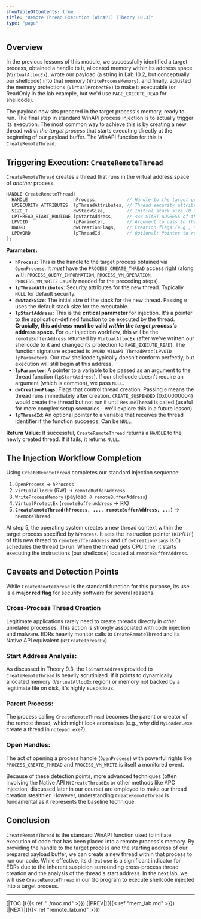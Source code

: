 ```yaml
---
showTableOfContents: true
title: "Remote Thread Execution (WinAPI) (Theory 10.3)"
type: "page"
---
```

## Overview

In the previous lessons of this module, we successfully identified a target process, obtained a handle to it, allocated memory within its address space (`VirtualAllocEx`), wrote our payload (a string in Lab 10.2, but conceptually our shellcode) into that memory (`WriteProcessMemory`), and finally, adjusted the memory protections (`VirtualProtectEx`) to make it executable (or ReadOnly in the lab example, but we'd use `PAGE_EXECUTE_READ` for shellcode).

The payload now sits prepared in the target process's memory, ready to run. The final step in standard WinAPI process injection is to actually trigger its execution. The most common way to achieve this is by creating a new thread *within the target process* that starts executing directly at the beginning of our payload buffer. The WinAPI function for this is `CreateRemoteThread`.

## Triggering Execution: `CreateRemoteThread`

`CreateRemoteThread` creates a thread that runs in the virtual address space of *another* process.

```c++
HANDLE CreateRemoteThread(
  HANDLE                 hProcess,           // Handle to the target process
  LPSECURITY_ATTRIBUTES  lpThreadAttributes, // Thread security attributes (usually NULL)
  SIZE_T                 dwStackSize,        // Initial stack size (0 for default)
  LPTHREAD_START_ROUTINE lpStartAddress,     // <<< START ADDRESS of the thread function
  LPVOID                 lpParameter,        // Argument to pass to the thread function
  DWORD                  dwCreationFlags,    // Creation flags (e.g., 0 to run immediately)
  LPDWORD                lpThreadId          // Optional: Pointer to receive thread ID
);
````

**Parameters:**

- **`hProcess`**: This is the handle to the target process obtained via `OpenProcess`. It _must_ have the `PROCESS_CREATE_THREAD` access right (along with `PROCESS_QUERY_INFORMATION`, `PROCESS_VM_OPERATION`, `PROCESS_VM_WRITE` usually needed for the preceding steps).
- **`lpThreadAttributes`**: Security attributes for the new thread. Typically `NULL` for default security.
- **`dwStackSize`**: The initial size of the stack for the new thread. Passing `0` uses the default stack size for the executable.
- **`lpStartAddress`**: This is the **critical parameter** for injection. It's a pointer to the application-defined function to be executed by the thread. **Crucially, this address must be valid _within the target process's_ address space.** For our injection workflow, this will be the `remoteBufferAddress` returned by `VirtualAllocEx` (after we've written our shellcode to it and changed its protection to `PAGE_EXECUTE_READ`). The function signature expected is `DWORD WINAPI ThreadProc(LPVOID lpParameter)`. Our raw shellcode typically doesn't conform perfectly, but execution will still begin at this address.
- **`lpParameter`**: A pointer to a variable to be passed as an argument to the thread function (`lpStartAddress`). If our shellcode doesn't require an argument (which is common), we pass `NULL`.
- **`dwCreationFlags`**: Flags that control thread creation. Passing `0` means the thread runs immediately after creation. `CREATE_SUSPENDED` (0x00000004) would create the thread but not run it until `ResumeThread` is called (useful for more complex setup scenarios - we'll explore this in a future lesson).
- **`lpThreadId`**: An optional pointer to a variable that receives the thread identifier if the function succeeds. Can be `NULL`.

**Return Value:** If successful, `CreateRemoteThread` returns a `HANDLE` to the newly created thread. If it fails, it returns `NULL`.

## The Injection Workflow Completion

Using `CreateRemoteThread` completes our standard injection sequence:

1. `OpenProcess` -> `hProcess`
2. `VirtualAllocEx` (RW) -> `remoteBufferAddress`
3. `WriteProcessMemory` (payload -> `remoteBufferAddress`)
4. `VirtualProtectEx` (`remoteBufferAddress` -> RX)
5. **`CreateRemoteThread(hProcess, ..., remoteBufferAddress, ...)`** -> `hRemoteThread`

At step 5, the operating system creates a new thread context within the target process specified by `hProcess`. It sets the instruction pointer (`RIP`/`EIP`) of this new thread to `remoteBufferAddress` and (if `dwCreationFlags` is 0) schedules the thread to run. When the thread gets CPU time, it starts executing the instructions (our shellcode) located at `remoteBufferAddress`.

## Caveats and Detection Points

While `CreateRemoteThread` is the standard function for this purpose, its use is a **major red flag** for security software for several reasons.

### **Cross-Process Thread Creation**
Legitimate applications rarely need to create threads directly in _other_ unrelated processes. This action is strongly associated with code injection and malware. EDRs heavily monitor calls to `CreateRemoteThread` and its Native API equivalent (`NtCreateThreadEx`).

### **Start Address Analysis:**
As discussed in Theory 9.3, the `lpStartAddress` provided to `CreateRemoteThread` is heavily scrutinized. If it points to dynamically allocated memory (`VirtualAllocEx` region) or memory not backed by a legitimate file on disk, it's highly suspicious.

### **Parent Process:**
The process calling `CreateRemoteThread` becomes the parent or creator of the remote thread, which might look anomalous (e.g., why did `MyLoader.exe` create a thread in `notepad.exe`?).

### **Open Handles:**
The act of opening a process handle (`OpenProcess`) with powerful rights like `PROCESS_CREATE_THREAD` and `PROCESS_VM_WRITE` is itself a monitored event.


Because of these detection points, more advanced techniques (often involving the Native API `NtCreateThreadEx` or other methods like APC injection, discussed later in our course) are employed to make our thread creation stealthier. However, understanding `CreateRemoteThread` is fundamental as it represents the baseline technique.

## Conclusion

`CreateRemoteThread` is the standard WinAPI function used to initiate execution of code that has been placed into a remote process's memory. By providing the handle to the target process and the starting address of our prepared payload buffer, we can create a new thread within that process to run our code. While effective, its direct use is a significant indicator for EDRs due to the inherent suspicion surrounding cross-process thread creation and the analysis of the thread's start address. In the next lab, we will use `CreateRemoteThread` in our Go program to execute shellcode injected into a target process.


---
[|TOC|]({{< ref "../moc.md" >}})
[|PREV|]({{< ref "mem_lab.md" >}})
[|NEXT|]({{< ref "remote_lab.md" >}})